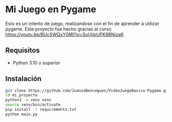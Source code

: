 # Mi Juego en Pygame

Esto es un intento de juego, realizandose con el fin de aprender a utilizar pygame.
Este proyecto fue hecho gracias al curso https://youtu.be/BUcSWQxY0MI?si=SoUjIpUFK8BNjza6.

## Requisitos

- Python 3.10 o superior

## Instalación

```bash
git clone https://github.com/JuanseBencegues/VideoJuegoBasico-Pygame.git
cd mi_proyecto
python3 -m venv venv
source venv/bin/activate
pip install -r requirements.txt
python main.py
